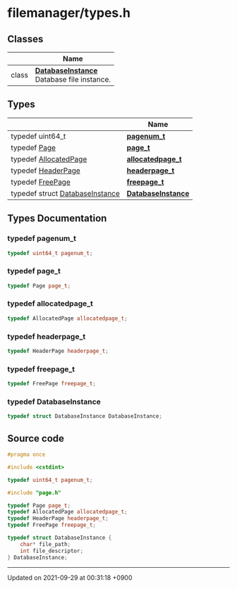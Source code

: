 

# filemanager/types.h



## Classes

|                | Name           |
| -------------- | -------------- |
| class | **[DatabaseInstance](/Classes/DatabaseInstance)** <br>Database file instance.  |

## Types

|                | Name           |
| -------------- | -------------- |
| typedef uint64_t | **[pagenum_t](/Files/filemanager/types.h#typedef-pagenum_t)**  |
| typedef <a href="/Classes/Page">Page</a> | **[page_t](/Files/filemanager/types.h#typedef-page_t)**  |
| typedef <a href="/Classes/AllocatedPage">AllocatedPage</a> | **[allocatedpage_t](/Files/filemanager/types.h#typedef-allocatedpage_t)**  |
| typedef <a href="/Classes/HeaderPage">HeaderPage</a> | **[headerpage_t](/Files/filemanager/types.h#typedef-headerpage_t)**  |
| typedef <a href="/Classes/FreePage">FreePage</a> | **[freepage_t](/Files/filemanager/types.h#typedef-freepage_t)**  |
| typedef struct <a href="/Classes/DatabaseInstance">DatabaseInstance</a> | **[DatabaseInstance](/Files/filemanager/types.h#typedef-databaseinstance)**  |

## Types Documentation

### typedef pagenum_t

```cpp
typedef uint64_t pagenum_t;
```


### typedef page_t

```cpp
typedef Page page_t;
```


### typedef allocatedpage_t

```cpp
typedef AllocatedPage allocatedpage_t;
```


### typedef headerpage_t

```cpp
typedef HeaderPage headerpage_t;
```


### typedef freepage_t

```cpp
typedef FreePage freepage_t;
```


### typedef DatabaseInstance

```cpp
typedef struct DatabaseInstance DatabaseInstance;
```





## Source code

```cpp
#pragma once

#include <cstdint>

typedef uint64_t pagenum_t;

#include "page.h"

typedef Page page_t;
typedef AllocatedPage allocatedpage_t;
typedef HeaderPage headerpage_t;
typedef FreePage freepage_t;

typedef struct DatabaseInstance {
    char* file_path;
    int file_descriptor;
} DatabaseInstance;
```


-------------------------------

Updated on 2021-09-29 at 00:31:18 +0900
